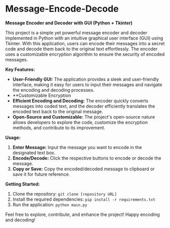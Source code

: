 # Message-Encode-Decode

**Message Encoder and Decoder with GUI (Python + Tkinter)**

This project is a simple yet powerful message encoder and decoder implemented in Python with an intuitive graphical user interface (GUI) using Tkinter. With this application, users can encode their messages into a secret code and decode them back to the original text effortlessly. The encoder uses a customizable encryption algorithm to ensure the security of encoded messages.

**Key Features:**
- **User-Friendly GUI:** The application provides a sleek and user-friendly interface, making it easy for users to input their messages and navigate the encoding and decoding processes.
- **Customizable Encryption 
- **Efficient Encoding and Decoding:** The encoder quickly converts messages into coded text, and the decoder efficiently translates the encoded text back to the original message.
- **Open-Source and Customizable:** The project's open-source nature allows developers to explore the code, customize the encryption methods, and contribute to its improvement.

**Usage:**
1. **Enter Message:** Input the message you want to encode in the designated text box.
2. **Encode/Decode:** Click the respective buttons to encode or decode the message.
3. **Copy or Save:** Copy the encoded/decoded message to clipboard or save it for future reference.

**Getting Started:**
1. Clone the repository: `git clone [repository URL]`
2. Install the required dependencies: `pip install -r requirements.txt`
3. Run the application: `python main.py`

Feel free to explore, contribute, and enhance the project! Happy encoding and decoding!



